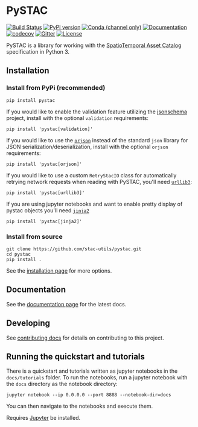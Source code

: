 # PySTAC

[![Build Status](https://github.com/stac-utils/pystac/workflows/CI/badge.svg?branch=main)](https://github.com/stac-utils/pystac/actions/workflows/continuous-integration.yml)
[![PyPI version](https://badge.fury.io/py/pystac.svg)](https://badge.fury.io/py/pystac)
[![Conda (channel only)](https://img.shields.io/conda/vn/conda-forge/pystac)](https://anaconda.org/conda-forge/pystac)
[![Documentation](https://readthedocs.org/projects/pystac/badge/?version=latest)](https://pystac.readthedocs.io/en/latest/)
[![codecov](https://codecov.io/gh/stac-utils/pystac/branch/main/graph/badge.svg)](https://codecov.io/gh/stac-utils/pystac)
[![Gitter](https://badges.gitter.im/SpatioTemporal-Asset-Catalog/python.svg)](https://gitter.im/SpatioTemporal-Asset-Catalog/python?utm_source=badge&utm_medium=badge&utm_campaign=pr-badge)
[![License](https://img.shields.io/badge/License-Apache%202.0-blue.svg)](https://opensource.org/licenses/Apache-2.0)

PySTAC is a library for working with the [SpatioTemporal Asset Catalog](https://stacspec.org) specification in Python 3.

## Installation

### Install from PyPi (recommended)

```shell
pip install pystac
```

If you would like to enable the validation feature utilizing the
[jsonschema](https://pypi.org/project/jsonschema/) project, install with the optional
`validation` requirements:

```shell
pip install 'pystac[validation]'
```

If you would like to use the [`orjson`](https://pypi.org/project/orjson/) instead of the
standard `json` library for JSON serialization/deserialization, install with the
optional `orjson` requirements:

```shell
pip install 'pystac[orjson]'
```

If you would like to use a custom `RetryStacIO` class for automatically retrying
network requests when reading with PySTAC, you'll need
[`urllib3`](https://urllib3.readthedocs.io/en/stable/):

```shell
pip install 'pystac[urllib3]'
```

If you are using jupyter notebooks and want to enable pretty display of pystac objects you'll need [`jinja2`](https://pypi.org/project/Jinja2/)

```shell
pip install 'pystac[jinja2]'
```

### Install from source

```shell
git clone https://github.com/stac-utils/pystac.git
cd pystac
pip install .
```

See the [installation page](https://pystac.readthedocs.io/en/latest/installation.html)
for more options.

## Documentation

See the [documentation page](https://pystac.readthedocs.io/en/latest/) for the latest docs.

## Developing

See [contributing docs](https://pystac.readthedocs.io/en/latest/contributing.html)
for details on contributing to this project.

## Running the quickstart and tutorials

There is a quickstart and tutorials written as jupyter notebooks in the `docs/tutorials` folder.
To run the notebooks, run a jupyter notebook with the `docs` directory as the notebook directory:

```shell
jupyter notebook --ip 0.0.0.0 --port 8888 --notebook-dir=docs
```

You can then navigate to the notebooks and execute them.

Requires [Jupyter](https://jupyter.org/) be installed.
